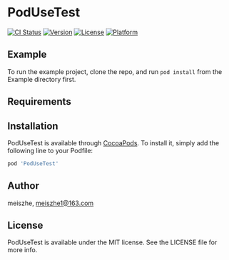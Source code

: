 # PodUseTest

[![CI Status](https://img.shields.io/travis/meiszhe/PodUseTest.svg?style=flat)](https://travis-ci.org/meiszhe/PodUseTest)
[![Version](https://img.shields.io/cocoapods/v/PodUseTest.svg?style=flat)](https://cocoapods.org/pods/PodUseTest)
[![License](https://img.shields.io/cocoapods/l/PodUseTest.svg?style=flat)](https://cocoapods.org/pods/PodUseTest)
[![Platform](https://img.shields.io/cocoapods/p/PodUseTest.svg?style=flat)](https://cocoapods.org/pods/PodUseTest)

## Example

To run the example project, clone the repo, and run `pod install` from the Example directory first.

## Requirements

## Installation

PodUseTest is available through [CocoaPods](https://cocoapods.org). To install
it, simply add the following line to your Podfile:

```ruby
pod 'PodUseTest'
```

## Author

meiszhe, meiszhe1@163.com

## License

PodUseTest is available under the MIT license. See the LICENSE file for more info.
